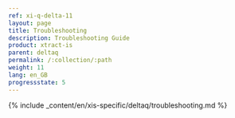 ```yaml
---
ref: xi-q-delta-11
layout: page
title: Troubleshooting
description: Troubleshooting Guide
product: xtract-is
parent: deltaq
permalink: /:collection/:path
weight: 11
lang: en_GB
progressstate: 5
---
```

{% include _content/en/xis-specific/deltaq/troubleshooting.md %}
